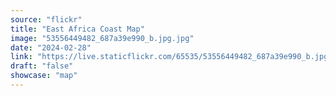 ```yaml
---
source: "flickr"
title: "East Africa Coast Map"
image: "53556449482_687a39e990_b.jpg.jpg"
date: "2024-02-28"
link: "https://live.staticflickr.com/65535/53556449482_687a39e990_b.jpg"
draft: "false"
showcase: "map"
---
```


